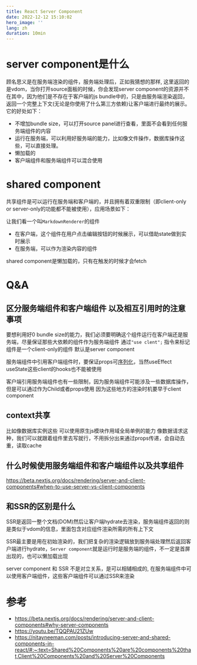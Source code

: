 ```yaml
---
title: React Server Component
date: 2022-12-12 15:10:02
hero_image: ''
lang: zh
duration: 10min
---
```



#  server component是什么
顾名思义是在服务端渲染的组件，服务端处理后，正如我猜想的那样, 这里返回的是vdom，当你打开source面板的时候，你会发现server component的资源并不在其中，因为他们是不存在于客户端的js bundle中的，只是由服务端渲染返回，返回一个完整上下文(无论是你使用了什么第三方依赖)让客户端进行最终的展示。它的好处如下：

- 不增加bundle size，可以打开source panel进行查看，里面不会看到任何服务端组件的内容
- 运行在服务端，可以利用好服务端的能力，比如像文件操作，数据库操作这些，可以直接处理。
- 懒加载的
- 客户端组件和服务端组件可以混合使用 

# shared component
共享组件是可以运行在服务端和客户端的，并且拥有着双重限制（即client-only or server-only的功能都不能被使用），应用场景如下：

让我们看一个叫`MarkdownRenderer`的组件
- 在客户端，这个组件在用户点击编辑按钮的时候展示，可以借助state做到实时展示
- 在服务端，可以作为渲染内容的组件

shared component是懒加载的，只有在触发的时候才会fetch 

# Q&A
## 区分服务端组件和客户端组件 以及相互引用时的注意事项
要想利用好0 bundle size的能力，我们必须要明确这个组件运行在客户端还是服务端，尽量保证那些大依赖的组件作为服务端组件
通过`"use clent";` 指令来标记组件是一个client-only的组件 默认是server component

服务端组件中引用客户端组件时，要保证props可[序列化](https://beta.nextjs.org/docs/rendering/server-and-client-components#passing-props-from-server-to-client-components-serialization)，当然useEffect useState这些client的hooks也不能被使用

客户端引用服务端组件也有一些限制，因为服务端组件可能涉及一些数据库操作，但是可以通过作为Child或者props使用
因为这些地方的渲染时机要早于client component

## context共享
比如像数据库实例这些 可以使用原生js模块作用域全局单例的能力
像数据请求这种，我们可以就跟着组件里去写就行，不用拆分出来通过props传递，会自动去重，读取cache

## 什么时候使用服务端组件和客户端组件以及共享组件
https://beta.nextjs.org/docs/rendering/server-and-client-components#when-to-use-server-vs-client-components



## 和SSR的区别是什么

SSR是返回一整个文档(DOM)然后让客户端hydrate去渲染，服务端组件返回的则是类似于vdom的信息，里面包含对应组件渲染所需的所有上下文

SSR最主要是用在初始渲染的，我们把复杂的渲染逻辑放到服务端处理然后返回客户端进行hydrate，`Server component`就是运行时是服务端的组件，不一定是首屏出现的，也可以懒加载出现

server component 和 SSR 不是对立关系，是可以相辅相成的, 在服务端组件中可以使用客户端组件，这些客户端组件可以通过SSR来渲染




# 参考
- https://beta.nextjs.org/docs/rendering/server-and-client-components#why-server-components
- https://youtu.be/TQQPAU21ZUw
- https://nitayneeman.com/posts/introducing-server-and-shared-components-in-react/#:~:text=Shared%20Components%20are%20components%20that,Client%20Components%20and%20Server%20Components